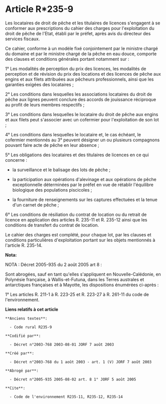 # Article R*235-9

Les locataires de droit de pêche et les titulaires de licences s'engagent à se conformer aux prescriptions du cahier des
charges pour l'exploitation du droit de pêche de l'Etat, établi par le préfet, après avis du directeur des services fiscaux.

Ce cahier, conforme à un modèle fixé conjointement par le ministre chargé du domaine et par le ministre chargé de la pêche en
eau douce, comporte des clauses et conditions générales portant notamment sur :

1° Les modalités de perception du prix des licences, les modalités de perception et de révision du prix des locations et des
licences de pêche aux engins et aux filets attribuées aux pêcheurs professionnels, ainsi que les garanties exigées des
locataires ;

2° Les conditions dans lesquelles les associations locataires du droit de pêche aux lignes peuvent conclure des accords de
jouissance réciproque au profit de leurs membres respectifs ;

3° Les conditions dans lesquelles le locataire du droit de pêche aux engins et aux filets peut s'associer avec un cofermier
pour l'exploitation de son lot ;

4° Les conditions dans lesquelles le locataire et, le cas échéant, le cofermier mentionnés au 3° peuvent désigner un ou
plusieurs compagnons pouvant faire acte de pêche en leur absence ;

5° Les obligations des locataires et des titulaires de licences en ce qui concerne :

- la surveillance et le balisage des lots de pêche ;

- la participation aux opérations d'alevinage et aux opérations de pêche exceptionnelle déterminées par le préfet en vue de
rétablir l'équilibre biologique des populations piscicoles ;

- la fourniture de renseignements sur les captures effectuées et la tenue d'un carnet de pêche ;

6° Les conditions de résiliation du contrat de location ou du retrait de licence en application des articles R. 235-11 et R.
235-12 ainsi que les conditions de transfert du contrat de location.

Le cahier des charges est complété, pour chaque lot, par les clauses et conditions particulières d'exploitation portant sur
les objets mentionnés à l'article R. 235-14.

**Nota:**

NOTA : Décret 2005-935 du 2 août 2005 art 8 :

Sont abrogées, sauf en tant qu'elles s'appliquent en Nouvelle-Calédonie, en Polynésie française, à Wallis-et-Futuna, dans les
Terres australes et antarctiques françaises et à Mayotte, les dispositions énumérées ci-après :

1° Les articles R. 211-1 à R. 223-25 et R. 223-27 à R. 261-11 du code de l'environnement.

**Liens relatifs à cet article**

	**Anciens textes**:

	  - Code rural R235-9

	**Codifié par**:

	  - Décret n°2003-768 2003-08-01 JORF 7 août 2003

	**Créé par**:

	  - Décret n°2003-768 du 1 août 2003 - art. 1 (V) JORF 7 août 2003

	**Abrogé par**:

	  - Décret n°2005-935 2005-08-02 art. 8 1° JORF 5 août 2005

	**Cite**:

	  - Code de l'environnement R235-11, R235-12, R235-14
